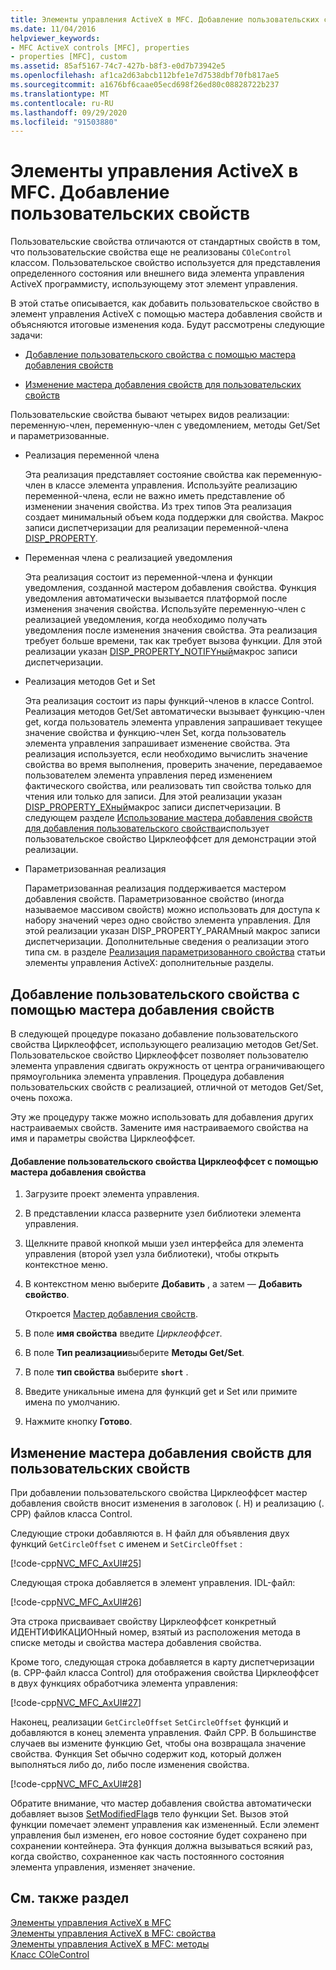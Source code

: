 ```yaml
---
title: Элементы управления ActiveX в MFC. Добавление пользовательских свойств
ms.date: 11/04/2016
helpviewer_keywords:
- MFC ActiveX controls [MFC], properties
- properties [MFC], custom
ms.assetid: 85af5167-74c7-427b-b8f3-e0d7b73942e5
ms.openlocfilehash: af1ca2d63abcb112bfe1e7d7538dbf70fb817ae5
ms.sourcegitcommit: a1676bf6caae05ecd698f26ed80c08828722b237
ms.translationtype: MT
ms.contentlocale: ru-RU
ms.lasthandoff: 09/29/2020
ms.locfileid: "91503880"
---
```

# <a name="mfc-activex-controls-adding-custom-properties"></a>Элементы управления ActiveX в MFC. Добавление пользовательских свойств

Пользовательские свойства отличаются от стандартных свойств в том, что пользовательские свойства еще не реализованы `COleControl` классом. Пользовательское свойство используется для представления определенного состояния или внешнего вида элемента управления ActiveX программисту, использующему этот элемент управления.

В этой статье описывается, как добавить пользовательское свойство в элемент управления ActiveX с помощью мастера добавления свойств и объясняются итоговые изменения кода. Будут рассмотрены следующие задачи:

- [Добавление пользовательского свойства с помощью мастера добавления свойств](#_core_using_classwizard_to_add_a_custom_property)

- [Изменение мастера добавления свойств для пользовательских свойств](#_core_classwizard_changes_for_custom_properties)

Пользовательские свойства бывают четырех видов реализации: переменную-член, переменную-член с уведомлением, методы Get/Set и параметризованные.

- Реализация переменной члена

   Эта реализация представляет состояние свойства как переменную-член в классе элемента управления. Используйте реализацию переменной-члена, если не важно иметь представление об изменении значения свойства. Из трех типов Эта реализация создает минимальный объем кода поддержки для свойства. Макрос записи диспетчеризации для реализации переменной-члена [DISP_PROPERTY](reference/dispatch-maps.md#disp_property).

- Переменная члена с реализацией уведомления

   Эта реализация состоит из переменной-члена и функции уведомления, созданной мастером добавления свойства. Функция уведомления автоматически вызывается платформой после изменения значения свойства. Используйте переменную-член с реализацией уведомления, когда необходимо получать уведомления после изменения значения свойства. Эта реализация требует больше времени, так как требует вызова функции. Для этой реализации указан [DISP_PROPERTY_NOTIFYный](reference/dispatch-maps.md#disp_property_notify)макрос записи диспетчеризации.

- Реализация методов Get и Set

   Эта реализация состоит из пары функций-членов в классе Control. Реализация методов Get/Set автоматически вызывает функцию-член get, когда пользователь элемента управления запрашивает текущее значение свойства и функцию-член Set, когда пользователь элемента управления запрашивает изменение свойства. Эта реализация используется, если необходимо вычислить значение свойства во время выполнения, проверить значение, передаваемое пользователем элемента управления перед изменением фактического свойства, или реализовать тип свойства только для чтения или только для записи. Для этой реализации указан [DISP_PROPERTY_EXный](reference/dispatch-maps.md#disp_property_ex)макрос записи диспетчеризации. В следующем разделе [Использование мастера добавления свойств для добавления пользовательского свойства](#_core_using_classwizard_to_add_a_custom_property)использует пользовательское свойство Цирклеоффсет для демонстрации этой реализации.

- Параметризованная реализация

   Параметризованная реализация поддерживается мастером добавления свойств. Параметризованное свойство (иногда называемое массивом свойств) можно использовать для доступа к набору значений через одно свойство элемента управления. Для этой реализации указан DISP_PROPERTY_PARAMный макрос записи диспетчеризации. Дополнительные сведения о реализации этого типа см. в разделе [Реализация параметризованного свойства](mfc-activex-controls-advanced-topics.md) статьи элементы управления ActiveX: дополнительные разделы.

## <a name="using-the-add-property-wizard-to-add-a-custom-property"></a><a name="_core_using_classwizard_to_add_a_custom_property"></a> Добавление пользовательского свойства с помощью мастера добавления свойств

В следующей процедуре показано добавление пользовательского свойства Цирклеоффсет, использующего реализацию методов Get/Set. Пользовательское свойство Цирклеоффсет позволяет пользователю элемента управления сдвигать окружность от центра ограничивающего прямоугольника элемента управления. Процедура добавления пользовательских свойств с реализацией, отличной от методов Get/Set, очень похожа.

Эту же процедуру также можно использовать для добавления других настраиваемых свойств. Замените имя настраиваемого свойства на имя и параметры свойства Цирклеоффсет.

#### <a name="to-add-the-circleoffset-custom-property-using-the-add-property-wizard"></a>Добавление пользовательского свойства Цирклеоффсет с помощью мастера добавления свойства

1. Загрузите проект элемента управления.

1. В представлении класса разверните узел библиотеки элемента управления.

1. Щелкните правой кнопкой мыши узел интерфейса для элемента управления (второй узел узла библиотеки), чтобы открыть контекстное меню.

1. В контекстном меню выберите **Добавить** , а затем — **Добавить свойство**.

   Откроется [Мастер добавления свойств](../ide/adding-a-property-visual-cpp.md#names-add-property-wizard).

1. В поле **имя свойства** введите *Цирклеоффсет*.

1. В поле **Тип реализации**выберите **Методы Get/Set**.

1. В поле **тип свойства** выберите **`short`** .

1. Введите уникальные имена для функций get и Set или примите имена по умолчанию.

1. Нажмите кнопку **Готово**.

## <a name="add-property-wizard-changes-for-custom-properties"></a><a name="_core_classwizard_changes_for_custom_properties"></a> Изменение мастера добавления свойств для пользовательских свойств

При добавлении пользовательского свойства Цирклеоффсет мастер добавления свойств вносит изменения в заголовок (. H) и реализацию (. CPP) файлов класса Control.

Следующие строки добавляются в. H файл для объявления двух функций `GetCircleOffset` с именем и `SetCircleOffset` :

[!code-cpp[NVC_MFC_AxUI#25](codesnippet/cpp/mfc-activex-controls-adding-custom-properties_1.h)]

Следующая строка добавляется в элемент управления. IDL-файл:

[!code-cpp[NVC_MFC_AxUI#26](codesnippet/cpp/mfc-activex-controls-adding-custom-properties_2.idl)]

Эта строка присваивает свойству Цирклеоффсет конкретный ИДЕНТИФИКАЦИОНный номер, взятый из расположения метода в списке методы и свойства мастера добавления свойства.

Кроме того, следующая строка добавляется в карту диспетчеризации (в. CPP-файл класса Control) для отображения свойства Цирклеоффсет в двух функциях обработчика элемента управления:

[!code-cpp[NVC_MFC_AxUI#27](codesnippet/cpp/mfc-activex-controls-adding-custom-properties_3.cpp)]

Наконец, реализации `GetCircleOffset` `SetCircleOffset` функций и добавляются в конец элемента управления. Файл CPP. В большинстве случаев вы измените функцию Get, чтобы она возвращала значение свойства. Функция Set обычно содержит код, который должен выполняться либо до, либо после изменения свойства.

[!code-cpp[NVC_MFC_AxUI#28](codesnippet/cpp/mfc-activex-controls-adding-custom-properties_4.cpp)]

Обратите внимание, что мастер добавления свойства автоматически добавляет вызов [SetModifiedFlag](reference/colecontrol-class.md#setmodifiedflag)в тело функции Set. Вызов этой функции помечает элемент управления как измененный. Если элемент управления был изменен, его новое состояние будет сохранено при сохранении контейнера. Эта функция должна вызываться всякий раз, когда свойство, сохраненное как часть постоянного состояния элемента управления, изменяет значение.

## <a name="see-also"></a>См. также раздел

[Элементы управления ActiveX в MFC](mfc-activex-controls.md)<br/>
[Элементы управления ActiveX в MFC: свойства](mfc-activex-controls-properties.md)<br/>
[Элементы управления ActiveX в MFC: методы](mfc-activex-controls-methods.md)<br/>
[Класс COleControl](reference/colecontrol-class.md)
